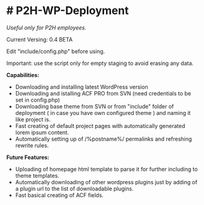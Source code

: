 <h1># P2H-WP-Deployment</h1>
<p><em>Useful only for P2H employees.</em></p>

<p>Current Versing: 0.4 BETA</p>

<p>Edit "include/config.php" before using.</p>

<p>Important: use the script only for empty staging to avoid erasing any data.</p>

<strong>Capabilities:</strong>
- Downloading and installing latest WordPress version
- Downloading and istalling ACF PRO from SVN (need credentials to be set in config.php)
- Downloading base theme from SVN or from "include" folder of deployment ( in case you have own configured theme ) and naming it like project is.
- Fast creating of default project pages with automatically generated lorem ipsum content.
- Automatically setting up of /%postname%/ permalinks and refreshing rewrite rules.


<strong>Future Features:</strong>
- Uploading of homepage html template to parse it for further including to theme templates.
- Automatically downloading of other wordpress plugins just by adding of a plugin url to the list of downloadable plugins.
- Fast basical creating of ACF fields.
